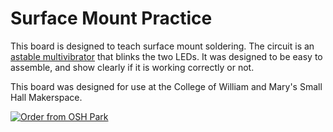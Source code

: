 # Surface Mount Practice

This board is designed to teach surface mount soldering. The circuit is an [astable multivibrator](https://en.wikipedia.org/wiki/Multivibrator#Astable_multivibrator) that blinks the two LEDs. It was designed to be easy to assemble, and show clearly if it is working correctly or not.

This board was designed for use at the College of William and Mary's Small Hall Makerspace.

<a href="https://oshpark.com/shared_projects/60MGKlDe"><img src="https://oshpark.com/assets/badge-5b7ec47045b78aef6eb9d83b3bac6b1920de805e9a0c227658eac6e19a045b9c.png" alt="Order from OSH Park"></img></a>
